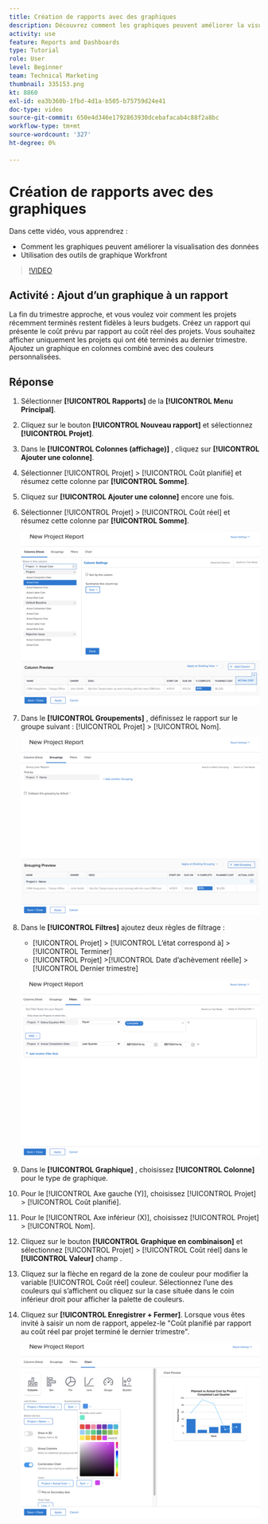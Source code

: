 ```yaml
---
title: Création de rapports avec des graphiques
description: Découvrez comment les graphiques peuvent améliorer la visualisation des données et comment utiliser les outils de graphique dans Workfront.
activity: use
feature: Reports and Dashboards
type: Tutorial
role: User
level: Beginner
team: Technical Marketing
thumbnail: 335153.png
kt: 8860
exl-id: ea3b360b-1fbd-4d1a-b505-b75759d24e41
doc-type: video
source-git-commit: 650e4d346e1792863930dcebafacab4c88f2a8bc
workflow-type: tm+mt
source-wordcount: '327'
ht-degree: 0%

---
```


# Création de rapports avec des graphiques

Dans cette vidéo, vous apprendrez :

* Comment les graphiques peuvent améliorer la visualisation des données
* Utilisation des outils de graphique Workfront

>[!VIDEO](https://video.tv.adobe.com/v/335155/?quality=12&learn=on)

## Activité : Ajout d’un graphique à un rapport

La fin du trimestre approche, et vous voulez voir comment les projets récemment terminés restent fidèles à leurs budgets. Créez un rapport qui présente le coût prévu par rapport au coût réel des projets. Vous souhaitez afficher uniquement les projets qui ont été terminés au dernier trimestre. Ajoutez un graphique en colonnes combiné avec des couleurs personnalisées.

## Réponse

1. Sélectionner **[!UICONTROL Rapports]** de la **[!UICONTROL Menu Principal]**.
1. Cliquez sur le bouton **[!UICONTROL Nouveau rapport]** et sélectionnez **[!UICONTROL Projet]**.
1. Dans le **[!UICONTROL Colonnes (affichage)]** , cliquez sur **[!UICONTROL Ajouter une colonne]**.
1. Sélectionner [!UICONTROL Projet] > [!UICONTROL Coût planifié] et résumez cette colonne par **[!UICONTROL Somme]**.
1. Cliquez sur **[!UICONTROL Ajouter une colonne]** encore une fois.
1. Sélectionner [!UICONTROL Projet] > [!UICONTROL Coût réel] et résumez cette colonne par **[!UICONTROL Somme]**.

   ![Image de l’écran d’ajout de colonnes à un rapport](assets/chart-report-columns.png)

1. Dans le **[!UICONTROL Groupements]** , définissez le rapport sur le groupe suivant : [!UICONTROL Projet] > [!UICONTROL Nom].

   ![Image de l’écran d’ajout de groupes à un rapport](assets/chart-report-groupings.png)

1. Dans le **[!UICONTROL Filtres]** ajoutez deux règles de filtrage :

   * [!UICONTROL Projet] > [!UICONTROL L’état correspond à] > [!UICONTROL Terminer]
   * [!UICONTROL Projet] >[!UICONTROL  Date d’achèvement réelle] > [!UICONTROL Dernier trimestre]

   ![Image de l’écran d’ajout de filtres à un rapport](assets/chart-report-filters.png)

1. Dans le **[!UICONTROL Graphique]** , choisissez **[!UICONTROL Colonne]** pour le type de graphique.
1. Pour le [!UICONTROL Axe gauche (Y)], choisissez [!UICONTROL Projet] > [!UICONTROL Coût planifié].
1. Pour le [!UICONTROL Axe inférieur (X)], choisissez [!UICONTROL Projet] > [!UICONTROL Nom].
1. Cliquez sur le bouton **[!UICONTROL Graphique en combinaison]** et sélectionnez [!UICONTROL Projet] > [!UICONTROL Coût réel] dans le **[!UICONTROL Valeur]** champ .
1. Cliquez sur la flèche en regard de la zone de couleur pour modifier la variable [!UICONTROL Coût réel] couleur. Sélectionnez l’une des couleurs qui s’affichent ou cliquez sur la case située dans le coin inférieur droit pour afficher la palette de couleurs.
1. Cliquez sur **[!UICONTROL Enregistrer + Fermer]**. Lorsque vous êtes invité à saisir un nom de rapport, appelez-le &quot;Coût planifié par rapport au coût réel par projet terminé le dernier trimestre&quot;.

   ![Image de l’écran auquel ajouter un graphique à un rapport](assets/chart-report-chart.png)
